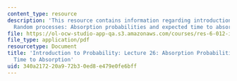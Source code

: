 ```yaml
---
content_type: resource
description: 'This resource contains information regarding introduction to probability:
  Random processes: Absorption probabilities and expected time to absorption.'
file: https://ol-ocw-studio-app-qa.s3.amazonaws.com/courses/res-6-012-introduction-to-probability-spring-2018/340a217220a972b30ed8e479e0fe6bff_MITRES_6_012S18_L26.pdf
file_type: application/pdf
resourcetype: Document
title: 'Introduction to Probability: Lecture 26: Absorption Probabilities and Expected
  Time to Absorption'
uid: 340a2172-20a9-72b3-0ed8-e479e0fe6bff
---
```

